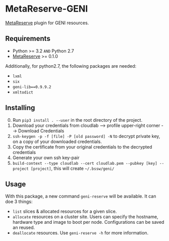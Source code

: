 # MetaReserve-GENI
[MetaReserve](https://github.com/Sebastiaan-Alvarez-Rodriguez/metareserve) plugin for GENI resources.

## Requirements
 - Python >= 3.2 `AND` Python 2.7
 - [MetaReserve](https://github.com/Sebastiaan-Alvarez-Rodriguez/metareserve) >= 0.1.0

Additionally, for python2.7, the following packages are needed:
 - `lxml`
 - `six`
 - `geni-lib==0.9.9.2`
 - `xmltodict`


## Installing
0. Run `pip3 install . --user` in the root directory of the project.
1. Download your credentials from cloudlab --> profile upper-right corner --> Download Credentials
2. `ssh-keygen -p -f [file] -P [old password] -N` to decrypt private key, on a copy of your downloaded credentials. 
3. Copy the certificate from your original credentials to the decrypted credentials
4. Generate your own ssh key-pair
5. `build-context --type cloudlab --cert cloudlab.pem --pubkey [key] --project [project]`, this will create `~/.bssw/geni/`

## Usage
With this package, a new command `geni-reserve` will be available.
It can doe 3 things:
 - `list` slices & allocated resources for a given slice.
 - `allocate` resources on a cluster site. Users can specify the hostname, hardware type and image to boot per node. Configurations can be saved an reused.
 - `deallocate` resources.
Use `geni-reserve -h` for more information.

